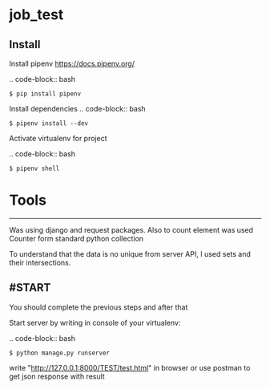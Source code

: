 # job_test

Install
---------

Install pipenv https://docs.pipenv.org/

.. code-block:: bash

    $ pip install pipenv


Install dependencies
.. code-block:: bash

    $ pipenv install --dev

Activate virtualenv for project

.. code-block:: bash

    $ pipenv shell

# Tools
---------

Was using django and request packages.
Also to count element was used Counter form standard python collection

To understand that the data is no  unique from server API, I used sets and their intersections.

#START 
-------

You should complete the previous steps and after that 

Start server by writing in console of your virtualenv:

.. code-block:: bash

    $ python manage.py runserver

write "http://127.0.0.1:8000/TEST/test.html" in browser or use postman  to get json response with result

